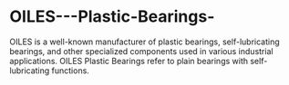 # OILES---Plastic-Bearings-
OILES is a well-known manufacturer of plastic bearings, self-lubricating bearings, and other specialized components used in various industrial applications. OILES Plastic Bearings refer to plain bearings with self-lubricating functions.
